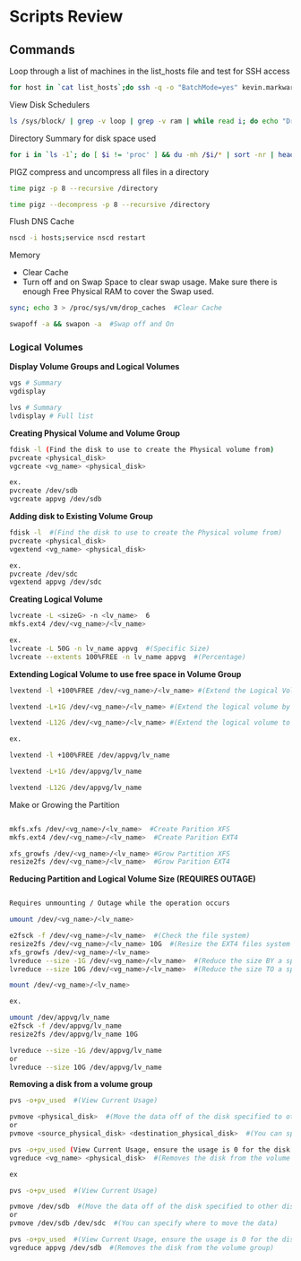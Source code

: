 # Scripts Review

## Commands

Loop through a list of machines in the list_hosts file and test for SSH access

```bash
for host in `cat list_hosts`;do ssh -q -o "BatchMode=yes" kevin.markwardt@$host "echo 2>&1" && echo "$host SSH OK"  || echo "$host SSH NOT OK"; done;
```

View Disk Schedulers

```bash
ls /sys/block/ | grep -v loop | grep -v ram | while read i; do echo "Drive $i Scheduler:"; cat /sys/block/$i/queue/scheduler; done;
```

Directory Summary for disk space used

```bash
for i in `ls -1`; do [ $i != 'proc' ] && du -mh /$i/* | sort -nr | head -n 5; done;
```

PIGZ compress and uncompress all files in a directory

```bash
time pigz -p 8 --recursive /directory

time pigz --decompress -p 8 --recursive /directory
```

Flush DNS Cache

```bash
nscd -i hosts;service nscd restart
```

Memory
- Clear Cache
- Turn off and on Swap Space to clear swap usage.  Make sure there is enough Free Physical RAM to cover the Swap used.

```bash
sync; echo 3 > /proc/sys/vm/drop_caches  #Clear Cache

swapoff -a && swapon -a  #Swap off and On
```


### Logical Volumes

**Display Volume Groups and Logical Volumes**

```bash
vgs # Summary
vgdisplay 

lvs # Summary
lvdisplay # Full list
```

**Creating Physical Volume and Volume Group**

```bash
fdisk -l (Find the disk to use to create the Physical volume from)
pvcreate <physical_disk>
vgcreate <vg_name> <physical_disk>

ex.
pvcreate /dev/sdb
vgcreate appvg /dev/sdb
```

**Adding disk to Existing Volume Group**

```bash
fdisk -l  #(Find the disk to use to create the Physical volume from)
pvcreate <physical_disk>
vgextend <vg_name> <physical_disk>

ex.
pvcreate /dev/sdc
vgextend appvg /dev/sdc
```

**Creating Logical Volume**

```bash
lvcreate -L <sizeG> -n <lv_name>  6
mkfs.ext4 /dev/<vg_name>/<lv_name>

ex.
lvcreate -L 50G -n lv_name appvg  #(Specific Size)
lvcreate --extents 100%FREE -n lv_name appvg  #(Percentage)
```

**Extending Logical Volume to use free space in Volume Group**

```bash
lvextend -l +100%FREE /dev/<vg_name>/<lv_name> #(Extend the Logical Volume to 100% of what is available in the Volume Group)

lvextend -L+1G /dev/<vg_name>/<lv_name> #(Extend the logical volume by adding the specified about of space.  In this example 1GB)

lvextend -L12G /dev/<vg_name>/<lv_name> #(Extend the logical volume to the specified size given.  In this example 12G)

ex.

lvextend -l +100%FREE /dev/appvg/lv_name

lvextend -L+1G /dev/appvg/lv_name

lvextend -L12G /dev/appvg/lv_name

```

Make or Growing the Partition

```bash

mkfs.xfs /dev/<vg_name>/<lv_name>  #Create Parition XFS
mkfs.ext4 /dev/<vg_name>/<lv_name>  #Create Parition EXT4

xfs_growfs /dev/<vg_name>/<lv_name> #Grow Partition XFS
resize2fs /dev/<vg_name>/<lv_name>  #Grow Parition EXT4
```


**Reducing Partition and Logical Volume Size (REQUIRES OUTAGE)**

```bash

Requires unmounting / Outage while the operation occurs

umount /dev/<vg_name>/<lv_name>

e2fsck -f /dev/<vg_name>/<lv_name>  #(Check the file system)
resize2fs /dev/<vg_name>/<lv_name> 10G  #(Resize the EXT4 files system to be smaller
xfs_growfs /dev/<vg_name>/<lv_name>
lvreduce --size -1G /dev/<vg_name>/<lv_name>  #(Reduce the size BY a specified amount)
lvreduce --size 10G /dev/<vg_name>/<lv_name>  #(Reduce the size TO a specified amount)

mount /dev/<vg_name>/<lv_name>

ex. 

umount /dev/appvg/lv_name
e2fsck -f /dev/appvg/lv_name
resize2fs /dev/appvg/lv_name 10G

lvreduce --size -1G /dev/appvg/lv_name
or
lvreduce --size 10G /dev/appvg/lv_name
```



**Removing a disk from a volume group**

```bash
pvs -o+pv_used  #(View Current Usage)

pvmove <physical_disk>  #(Move the data off of the disk specified to other disks.  The other disks need to have enough free space to accommodate)
or
pvmove <source_physical_disk> <destination_physical_disk>  #(You can specify where to move the data)

pvs -o+pv_used (View Current Usage, ensure the usage is 0 for the disk to remove)
vgreduce <vg_name> <physical_disk>  #(Removes the disk from the volume group

ex

pvs -o+pv_used  #(View Current Usage)

pvmove /dev/sdb  #(Move the data off of the disk specified to other disks.  The other disks need to have enough free space to accommodate)
or
pvmove /dev/sdb /dev/sdc  #(You can specify where to move the data)

pvs -o+pv_used  #(View Current Usage, ensure the usage is 0 for the disk to remove)
vgreduce appvg /dev/sdb  #(Removes the disk from the volume group)
```